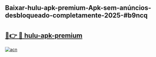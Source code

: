 ## Baixar-hulu-apk-premium-Apk-sem-anúncios-desbloqueado-completamente-2025-#b9ncq

# <h2><a href="https://ainizakaria.my?title=hulu-apk-premium&ref=20M">🔗👉 🔴 hulu-apk-premium</a></h2>

[![acn](https://github.com/user-attachments/assets/0f9c940e-d8b0-45ae-aac7-cd30a18b3e1c)](https://ainizakaria.my?title=hulu-apk-premium&ref=20M)


